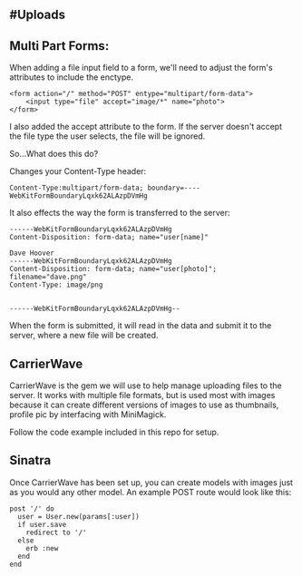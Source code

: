 #Uploads
--------

## Multi Part Forms:
When adding a file input field to a form, we'll need to adjust the form's attributes to include the enctype.

	<form action="/" method="POST" entype="multipart/form-data">
		<input type="file" accept="image/*" name="photo">
	</form>
	
I also added the accept attribute to the form.  If the server doesn't accept the file type the user selects, the file will be ignored.

So…What does this do?

Changes your Content-Type header:

	Content-Type:multipart/form-data; boundary=----WebKitFormBoundaryLqxk62ALAzpDVmHg
	
It also effects the way the form is transferred to the server:

	------WebKitFormBoundaryLqxk62ALAzpDVmHg
	Content-Disposition: form-data; name="user[name]"

	Dave Hoover
	------WebKitFormBoundaryLqxk62ALAzpDVmHg
	Content-Disposition: form-data; name="user[photo]"; filename="dave.png"
	Content-Type: image/png


	------WebKitFormBoundaryLqxk62ALAzpDVmHg--
	
When the form is submitted, it will read in the data and submit it to the server, where a new file will be created.

## CarrierWave

CarrierWave is the gem we will use to help manage uploading files to the server.  It works with multiple file formats, but is used most with images because it can create different versions of images to use as thumbnails, profile pic by interfacing with MiniMagick.

Follow the code example included in this repo for setup.

## Sinatra

Once CarrierWave has been set up, you can create models with images just as you would any other model.  An example POST route would look like this:

	post '/' do
  	  user = User.new(params[:user])
  	  if user.save
    	redirect to '/'
  	  else
    	erb :new
  	  end
	end



